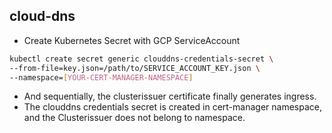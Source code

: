 ## cloud-dns

- Create Kubernetes Secret with GCP ServiceAccount

```bash
kubectl create secret generic clouddns-credentials-secret \
--from-file=key.json=/path/to/SERVICE_ACCOUNT_KEY.json \
--namespace=[YOUR-CERT-MANAGER-NAMESPACE]
```

- And sequentially, the clusterissuer certificate finally generates ingress.
- The clouddns credentials secret is created in cert-manager namespace, and the Clusterissuer does not belong to namespace.